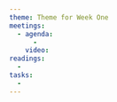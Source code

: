 ```yaml
---
theme: Theme for Week One
meetings: 
  - agenda:
      -
    video:
readings:
  -
tasks:
  -
---
```

